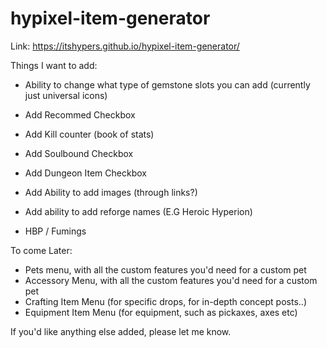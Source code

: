 # hypixel-item-generator

Link:
https://itshypers.github.io/hypixel-item-generator/

Things I want to add:

- Ability to change what type of gemstone slots you can add (currently just universal icons)

- Add Recommed Checkbox
- Add Kill counter (book of stats)
- Add Soulbound Checkbox
- Add Dungeon Item Checkbox
- Add Ability to add images (through links?)
- Add ability to add reforge names (E.G Heroic Hyperion)
- HBP / Fumings

To come Later:

- Pets menu, with all the custom features you'd need for a custom pet
- Accessory Menu, with all the custom features you'd need for a custom pet
- Crafting Item Menu (for specific drops, for in-depth concept posts..)
- Equipment Item Menu (for equipment, such as pickaxes, axes etc)

If you'd like anything else added, please let me know.
